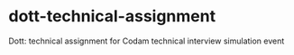 # dott-technical-assignment
Dott: technical assignment for Codam technical interview simulation event
